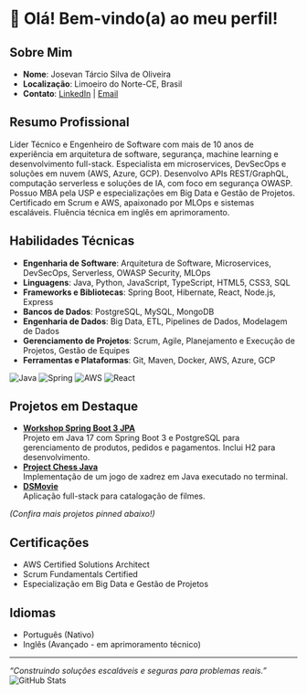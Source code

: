 # 👋 Olá! Bem-vindo(a) ao meu perfil!

## Sobre Mim
- **Nome**: Josevan Tárcio Silva de Oliveira  
- **Localização**: Limoeiro do Norte-CE, Brasil  
- **Contato**: [LinkedIn](https://www.linkedin.com/in/josevanoliveira/) | [Email](mailto:josivantarcio@msn.com)

## Resumo Profissional
Líder Técnico e Engenheiro de Software com mais de 10 anos de experiência em arquitetura de software, segurança, machine learning e desenvolvimento full-stack. Especialista em microservices, DevSecOps e soluções em nuvem (AWS, Azure, GCP). Desenvolvo APIs REST/GraphQL, computação serverless e soluções de IA, com foco em segurança OWASP. Possuo MBA pela USP e especializações em Big Data e Gestão de Projetos. Certificado em Scrum e AWS, apaixonado por MLOps e sistemas escaláveis. Fluência técnica em inglês em aprimoramento.

## Habilidades Técnicas
- **Engenharia de Software**: Arquitetura de Software, Microservices, DevSecOps, Serverless, OWASP Security, MLOps  
- **Linguagens**: Java, Python, JavaScript, TypeScript, HTML5, CSS3, SQL  
- **Frameworks e Bibliotecas**: Spring Boot, Hibernate, React, Node.js, Express  
- **Bancos de Dados**: PostgreSQL, MySQL, MongoDB  
- **Engenharia de Dados**: Big Data, ETL, Pipelines de Dados, Modelagem de Dados  
- **Gerenciamento de Projetos**: Scrum, Agile, Planejamento e Execução de Projetos, Gestão de Equipes  
- **Ferramentas e Plataformas**: Git, Maven, Docker, AWS, Azure, GCP  

![Java](https://img.shields.io/badge/-Java-007396?style=flat&logo=java) ![Spring](https://img.shields.io/badge/-Spring-6DB33F?style=flat&logo=spring) ![AWS](https://img.shields.io/badge/-AWS-232F3E?style=flat&logo=amazon-aws) ![React](https://img.shields.io/badge/-React-61DAFB?style=flat&logo=react)

## Projetos em Destaque
- **[Workshop Spring Boot 3 JPA](https://github.com/josivantarcio/workshop-springboot3-jpa)**  
  Projeto em Java 17 com Spring Boot 3 e PostgreSQL para gerenciamento de produtos, pedidos e pagamentos. Inclui H2 para desenvolvimento.
- **[Project Chess Java](https://github.com/josivantarcio/project-chess-java)**  
  Implementação de um jogo de xadrez em Java executado no terminal.
- **[DSMovie](https://github.com/josivantarcio/dsmovie)**  
  Aplicação full-stack para catalogação de filmes.

*(Confira mais projetos pinned abaixo!)*

## Certificações
- AWS Certified Solutions Architect  
- Scrum Fundamentals Certified  
- Especialização em Big Data e Gestão de Projetos  

## Idiomas
- Português (Nativo)  
- Inglês (Avançado - em aprimoramento técnico)

---
*“Construindo soluções escaláveis e seguras para problemas reais.”*
![GitHub Stats](https://github-readme-stats.vercel.app/api?username=josivantarcio&show_icons=true&theme=radical)

